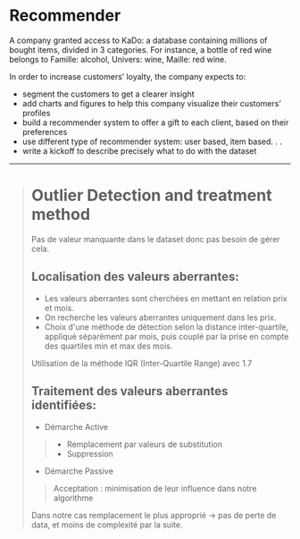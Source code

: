 # Recommender

A company granted access to KaDo: a database containing millions of bought items, divided in 3 categories. For instance, a bottle of red wine belongs to Famille: alcohol, Univers: wine, Maille: red wine.

In order to increase customers’ loyalty, the company expects to:
- segment the customers to get a clearer insight
- add charts and figures to help this company visualize their customers’ profiles
- build a recommender system to offer a gift to each client, based on their preferences
- use different type of recommender system: user based, item based. . .
- write a kickoff to describe precisely what to do with the dataset

***


># Outlier Detection and treatment method
>
>Pas de valeur manquante dans le dataset donc pas besoin de gérer cela.
>
>## Localisation des valeurs aberrantes:
>- Les valeurs aberrantes sont cherchées en mettant en relation prix et mois.
>- On recherche les valeurs aberrantes uniquement dans les prix.
>- Choix d'une méthode de détection selon la distance inter-quartile, appliqué séparément par mois, puis couplé par la prise en compte des quartiles min et max des mois.
>
>Utilisation de la méthode IQR (Inter-Quartile Range) avec 1.7
>
>## Traitement des valeurs aberrantes identifiées:
>- Démarche Active
>>- Remplacement par valeurs de substitution
>>- Suppression
>- Démarche Passive
>> Acceptation : minimisation de leur influence dans notre algorithme 
>
>Dans notre cas remplacement le plus approprié -> pas de perte de data, et moins de complexité par la suite.
